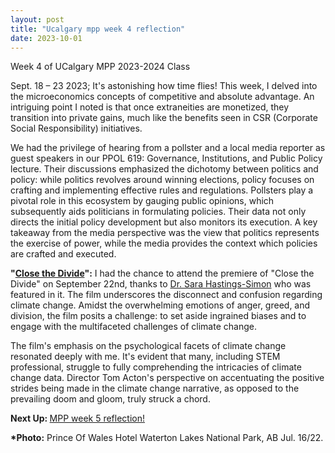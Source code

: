 ```yaml
---
layout: post
title: "Ucalgary mpp week 4 reflection"
date: 2023-10-01
---
```


<!-- wp:paragraph -->
<p>Week 4 of UCalgary MPP 2023-2024 Class</p>
<!-- /wp:paragraph -->

<!-- wp:paragraph -->
<p>Sept. 18 – 23 2023; It's astonishing how time flies! This week, I delved into the microeconomics concepts of competitive and absolute advantage. An intriguing point I noted is that once extraneities are monetized, they transition into private gains, much like the benefits seen in CSR (Corporate Social Responsibility) initiatives.</p>
<!-- /wp:paragraph -->

<!-- wp:paragraph -->
<p>We had the privilege of hearing from a pollster and a local media reporter as guest speakers in our PPOL 619: Governance, Institutions, and Public Policy lecture. Their discussions emphasized the dichotomy between politics and policy: while politics revolves around winning elections, policy focuses on crafting and implementing effective rules and regulations. Pollsters play a pivotal role in this ecosystem by gauging public opinions, which subsequently aids politicians in formulating policies. Their data not only directs the initial policy development but also monitors its execution. A key takeaway from the media perspective was the view that politics represents the exercise of power, while the media provides the context which policies are crafted and executed.</p>
<!-- /wp:paragraph -->

<!-- wp:paragraph -->
<p><strong>"<a href="https://ciff2023.eventive.org/films/64e3a9d5828e3a008784d46e" target="_blank" rel="noreferrer noopener">Close the Divide</a>":</strong> I had the chance to attend the premiere of "Close the Divide" on September 22nd, thanks to <a href="https://www.hastingssimon.com/" target="_blank" rel="noreferrer noopener">Dr. Sara Hastings-Simon</a> who was featured in it. The film underscores the disconnect and confusion regarding climate change. Amidst the overwhelming emotions of anger, greed, and division, the film posits a challenge: to set aside ingrained biases and to engage with the multifaceted challenges of climate change.</p>
<!-- /wp:paragraph -->

<!-- wp:paragraph -->
<p>The film's emphasis on the psychological facets of climate change resonated deeply with me. It's evident that many, including STEM professional, struggle to fully comprehending the intricacies of climate change data. Director Tom Acton's perspective on accentuating the positive strides being made in the climate change narrative, as opposed to the prevailing doom and gloom, truly struck a chord.</p>
<!-- /wp:paragraph -->

<!-- wp:paragraph -->
<p><strong>Next Up:&nbsp;</strong><a href="https://ahmedelmeligy.com/2023/10/01/ucalgary-mpp-week-5-reflection/" target="_blank" rel="noreferrer noopener">MPP week 5 reflection!</a></p>
<!-- /wp:paragraph -->

<!-- wp:paragraph -->
<p><strong>*Photo:</strong> Prince Of Wales Hotel Waterton Lakes National Park, AB Jul. 16/22.</p>
<!-- /wp:paragraph -->